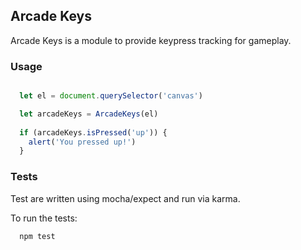 ## Arcade Keys
Arcade Keys is a module to provide keypress tracking for gameplay.

### Usage
```javascript

  let el = document.querySelector('canvas')

  let arcadeKeys = ArcadeKeys(el)
  
  if (arcadeKeys.isPressed('up')) {
    alert('You pressed up!')
  }
```

### Tests
Test are written using mocha/expect and run via karma.

To run the tests:

```
  npm test
```
